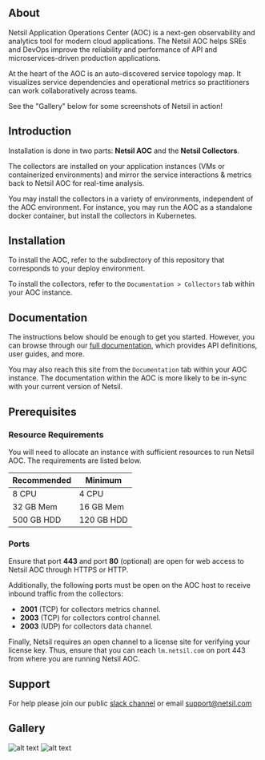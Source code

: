 ## About
Netsil Application Operations Center (AOC) is a next-gen observability and analytics tool for modern cloud applications. The Netsil AOC helps SREs and DevOps improve the reliability and performance of API and microservices-driven production applications.

At the heart of the AOC is an auto-discovered service topology map. It visualizes service dependencies and operational metrics so practitioners can work collaboratively across teams. 

See the "Gallery" below for some screenshots of Netsil in action!

## Introduction
Installation is done in two parts: **Netsil AOC** and the **Netsil Collectors**.

The collectors are installed on your application instances (VMs or containerized environments) and mirror the service interactions & metrics back to Netsil AOC for real-time analysis.

You may install the collectors in a variety of environments, independent of the AOC environment.
For instance, you may run the AOC as a standalone docker container, but install the collectors in Kubernetes.

## Installation
To install the AOC, refer to the subdirectory of this repository that corresponds to your deploy environment.

To install the collectors, refer to the `Documentation > Collectors` tab within your AOC instance.

## Documentation
The instructions below should be enough to get you started. However, you can browse through our [full documentation](https://netsil.github.io/docs), which provides API definitions, user guides, and more. 

You may also reach this site from the `Documentation` tab within your AOC instance. The documentation within the AOC is more likely to be in-sync with your current version of Netsil.

## Prerequisites
### Resource Requirements
You will need to allocate an instance with sufficient resources to run Netsil AOC.
The requirements are listed below.

| Recommended | Minimum    |
| ----------- | --------   |
| 8 CPU       | 4 CPU      |
| 32 GB Mem   | 16 GB Mem  |
| 500 GB HDD  | 120 GB HDD |

### Ports
Ensure that port **443** and port **80** (optional) are open for web access to Netsil AOC through HTTPS or HTTP.

Additionally, the following ports must be open on the AOC host to receive inbound traffic from the collectors:
- **2001** (TCP) for collectors metrics channel.
- **2003** (TCP) for collectors control channel.
- **2003** (UDP) for collectors data channel.

Finally, Netsil requires an open channel to a license site for verifying your license key.
Thus, ensure that you can reach `lm.netsil.com` on port 443 from where you are running Netsil AOC.

## Support
For help please join our public [slack channel](http://slack.netsil.com) or email support@netsil.com

## Gallery
![alt text](https://s3.amazonaws.com/docs.netsil.com/screenshots/default-map.png "Netsil Topology Main")
![alt text](https://s3.amazonaws.com/docs.netsil.com/screenshots/kube.png "Netsil Topology Kube Namespaces")


